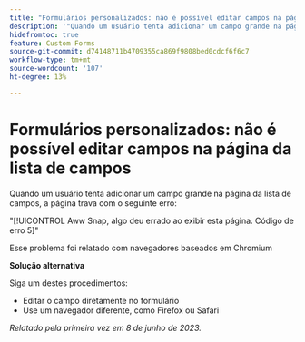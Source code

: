 ```yaml
---
title: "Formulários personalizados: não é possível editar campos na página da lista de campos"
description: '"Quando um usuário tenta adicionar um campo grande na página da lista de campos, a página trava com um erro. Uma solução alternativa está disponível.”'
hidefromtoc: true
feature: Custom Forms
source-git-commit: d74148711b4709355ca869f9808bed0cdcf6f6c7
workflow-type: tm+mt
source-wordcount: '107'
ht-degree: 13%

---
```



# Formulários personalizados: não é possível editar campos na página da lista de campos

Quando um usuário tenta adicionar um campo grande na página da lista de campos, a página trava com o seguinte erro:

&quot;[!UICONTROL Aww Snap, algo deu errado ao exibir esta página. Código de erro 5]&quot;

Esse problema foi relatado com navegadores baseados em Chromium

**Solução alternativa**

Siga um destes procedimentos:

* Editar o campo diretamente no formulário
* Use um navegador diferente, como Firefox ou Safari

_Relatado pela primeira vez em 8 de junho de 2023._
